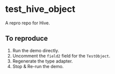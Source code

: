 # test_hive_object

A repro repo for Hive.

## To reproduce

1. Run the demo directly.
2. Uncomment the `field2` field for the `TestObject`.
3. Regenerate the type adapter.
4. Stop & Re-run the demo.
